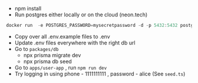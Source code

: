 -   npm install
-   Run postgres either locally or on the cloud (neon.tech)

```jsx
docker run  -e POSTGRES_PASSWORD=mysecretpassword -d -p 5432:5432 postgres
```

-   Copy over all .env.example files to .env
-   Update .env files everywhere with the right db url
-   Go to `packages/db`
    -   npx prisma migrate dev
    -   npx prisma db seed
-   Go to `apps/user-app` , run `npm run dev`
-   Try logging in using phone - 1111111111 , password - alice (See `seed.ts`)

